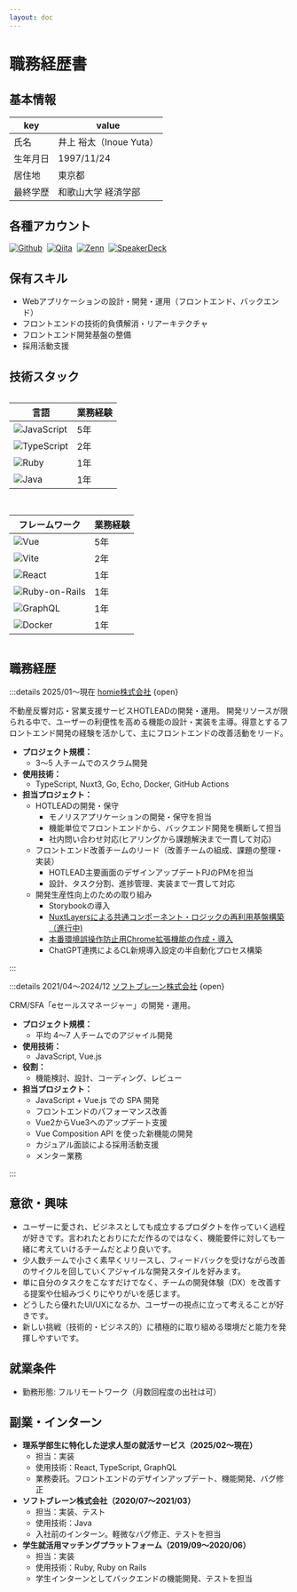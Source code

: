 ```yaml
---
layout: doc
---
```



# 職務経歴書

## 基本情報

|key|value|
|---|---|
|氏名|井上 裕太（Inoue Yuta）|
|生年月日|1997/11/24|
|居住地|東京都|
|最終学歴|和歌山大学 経済学部|

## 各種アカウント

<p style="display: flex; gap: 8px; flex-wrap: wrap;">
  <a href="https://github.com/iyuta1124" target="_blank"><img alt="Github" src="https://img.shields.io/badge/iyuta1124-%2312100E.svg?&style=flat-square&logo=Github&logoColor=white" /></a>
  <a href="https://qiita.com/iyuta1124" target="_blank"><img alt="Qiita" src="https://img.shields.io/badge/iyuta1124-55C500.svg?&style=flat-square&logo=qiita&logoColor=white" /></a>
  <a href="https://zenn.dev/iyuta1124" target="_blank"><img alt="Zenn" src="https://img.shields.io/badge/iyuta1124-3EA8FF.svg?&style=flat-square&logo=Zenn&logoColor=white" /></a>
  <a href="https://speakerdeck.com/iyuta1124" target="_blank"><img alt="SpeakerDeck" src="https://img.shields.io/badge/iyuta1124-009287.svg?&style=flat-square&logo=SpeakerDeck&logoColor=white" /></a>
</p>


## 保有スキル

- Webアプリケーションの設計・開発・運用（フロントエンド、バックエンド）
- フロントエンドの技術的負債解消・リアーキテクチャ
- フロントエンド開発基盤の整備
- 採用活動支援


## 技術スタック

<div style="display: grid; gap: 15px; grid-col; grid-template-columns: repeat(auto-fit, minmax(300px, 1fr));">

<div>

|言語|業務経験|
|---|---|
|<img alt="JavaScript" src="https://img.shields.io/badge/-JavaScript-F7DF1E?style=flat-square&logo=JavaScript&logoColor=white" />|5年|
|<img alt="TypeScript" src="https://img.shields.io/badge/-TypeScript-007ACC?style=flat-square&logo=typescript&logoColor=white" />|2年|
|<img alt="Ruby" src="https://img.shields.io/badge/-Ruby-CC342D?style=flat-square&logo=Ruby&logoColor=white" />|1年|
|<img alt="Java" src="https://img.shields.io/badge/-Java-ED8B00?style=flat-square&logo=coffeescript&logoColor=white" />|1年|

</div>

<div>

|フレームワーク|業務経験|
|---|---|
|<img alt="Vue" src="https://img.shields.io/badge/-Vue.js-4FC08D?style=flat-square&logo=Vue.js&logoColor=white" />|5年|
|<img alt="Vite" src="https://img.shields.io/badge/-Vite-646CFF?style=flat-square&logo=Vite&logoColor=white" />|2年|
|<img alt="React" src="https://img.shields.io/badge/-React-45b8d8?style=flat-square&logo=react&logoColor=white" />|1年|
|<img alt="Ruby-on-Rails" src="https://img.shields.io/badge/-Rails-CC0000?style=flat-square&logo=Ruby-on-Rails&logoColor=white" />|1年|
|<img alt="GraphQL" src="https://img.shields.io/badge/-GraphQL-E10098?style=flat-square&logo=graphql&logoColor=white" />|1年|
|<img alt="Docker" src="https://img.shields.io/badge/-Docker-46a2f1?style=flat-square&logo=docker&logoColor=white" />|1年|


</div>
</div>

## 職務経歴

:::details 2025/01〜現在      [homie株式会社](https://homie.co.jp/) {open}

不動産反響対応・営業支援サービスHOTLEADの開発・運用。
開発リソースが限られる中で、ユーザーの利便性を高める機能の設計・実装を主導。得意とするフロントエンド開発の経験を活かして、主にフロントエンドの改善活動をリード。

- **プロジェクト規模：**
  - 3〜5 人チームでのスクラム開発
- **使用技術：**
  - TypeScript, Nuxt3, Go, Echo, Docker, GitHub Actions
- **担当プロジェクト：**
  - HOTLEADの開発・保守
    - モノリスアプリケーションの開発・保守を担当
    - 機能単位でフロントエンドから、バックエンド開発を横断して担当
    - 社内問い合わせ対応(ヒアリングから課題解決まで一貫して対応)
  - フロントエンド改善チームのリード（改善チームの組成、課題の整理・実装）
    - HOTLEAD主要画面のデザインアップデートPJのPMを担当
    - 設計、タスク分割、進捗管理、実装まで一貫して対応
  - 開発生産性向上のための取り組み
    - Storybookの導入
    - [NuxtLayersによる共通コンポーネント・ロジックの再利用基盤構築（進行中)](https://qiita.com/iyuta1124/private/8e9b80170a77841792d3)
    - [本番環境誤操作防止用Chrome拡張機能の作成・導入](https://qiita.com/iyuta1124/private/4932183e7694d616aa53)
    - ChatGPT連携によるCL新規導入設定の半自動化プロセス構築

:::

:::details 2021/04〜2024/12 [ソフトブレーン株式会社](https://www.softbrain.co.jp/) {open}

CRM/SFA「eセールスマネージャー」の開発・運用。

- **プロジェクト規模：**
  - 平均 4〜7 人チームでのアジャイル開発
- **使用技術：**
  - JavaScript, Vue.js
- **役割：**
  - 機能検討、設計、コーディング、レビュー
- **担当プロジェクト：**
  - JavaScript + Vue.js での SPA 開発
  - フロントエンドのパフォーマンス改善
  - Vue2からVue3へのアップデート支援
  - Vue Composition API を使った新機能の開発
  - カジュアル面談による採用活動支援
  - メンター業務

:::

## 意欲・興味

- ユーザーに愛され、ビジネスとしても成立するプロダクトを作っていく過程が好きです。言われたとおりにただ作るのではなく、機能要件に対しても一緒に考えていけるチームだとより良いです。
- 少人数チームで小さく素早くリリースし、フィードバックを受けながら改善のサイクルを回していくアジャイルな開発スタイルを好みます。
- 単に自分のタスクをこなすだけでなく、チームの開発体験（DX）を改善する提案や仕組みづくりにやりがいを感じます。
- どうしたら優れたUI/UXになるか、ユーザーの視点に立って考えることが好きです。
- 新しい挑戦（技術的・ビジネス的）に積極的に取り組める環境だと能力を発揮しやすいです。

## 就業条件

- 勤務形態: フルリモートワーク（月数回程度の出社は可）



<!-- ### アウトプット

#### SpeakerDeck
[https://speakerdeck.com/iyuta1124](https://speakerdeck.com/iyuta1124)

<SpeakerDeckSlides />

#### Zenn
[https://zenn.dev/iyuta1124](https://zenn.dev/iyuta1124)

<ZennArticles />

#### Qiita
[https://qiita.com/iyuta1124](https://qiita.com/iyuta1124)

<QiitaArticles /> -->



## 副業・インターン

- **理系学部生に特化した逆求人型の就活サービス（2025/02〜現在）**
  - 担当：実装
  - 使用技術：React, TypeScript, GraphQL
  - 業務委託。フロントエンドのデザインアップデート、機能開発、バグ修正
- **ソフトブレーン株式会社（2020/07〜2021/03）**
  - 担当：実装、テスト
  - 使用技術：Java
  - 入社前のインターン。軽微なバグ修正、テストを担当
- **学生就活用マッチングプラットフォーム（2019/09〜2020/06）**
  - 担当：実装
  - 使用技術：Ruby, Ruby on Rails
  - 学生インターンとしてバックエンドの機能開発、テストを担当

